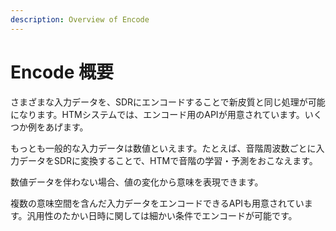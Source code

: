 ```yaml
---
description: Overview of Encode
---
```


# Encode 概要

さまざまな入力データを、SDRにエンコードすることで新皮質と同じ処理が可能になります。HTMシステムでは、エンコード用のAPIが用意されています。いくつか例をあげます。

もっとも一般的な入力データは数値といえます。たとえば、音階周波数ごとに入力データをSDRに変換することで、HTMで音階の学習・予測をおこなえます。

数値データを伴わない場合、値の変化から意味を表現できます。

複数の意味空間を含んだ入力データをエンコードできるAPIも用意されています。汎用性のたかい日時に関しては細かい条件でエンコードが可能です。

